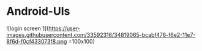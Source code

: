# Android-UIs
![login screen 1](https://user-images.githubusercontent.com/33592316/34819065-bcabf476-f6e2-11e7-8f6d-f0cf433073f8.png =100x100)

